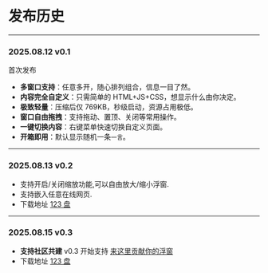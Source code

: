 # 发布历史

---

### 2025.08.12 v0.1

首次发布

- **多窗口支持**：任意多开，随心排列组合，信息一目了然。
- **内容完全自定义**：只需简单的 HTML+JS+CSS，想显示什么由你决定。
- **极致轻量**：压缩后仅 769KB，秒级启动，资源占用极低。
- **窗口自由拖拽**：支持拖动、置顶、关闭等常用操作。
- **一键切换内容**：右键菜单快速切换自定义页面。
- **开箱即用**：默认显示随机一条`一言`。

---

### 2025.08.13 v0.2

- 支持开启/关闭缩放功能,可以自由放大/缩小浮窗.
- 支持嵌入任意在线网页.
- 下载地址 [123 盘](https://www.123865.com/s/sDuBTd-HKGs3)

---

### 2025.08.15 v0.3

- **支持社区共建** v0.3 开始支持 [来这里贡献你的浮窗](https://github.com/kingwrcy/popmenu-commuity)
- 下载地址 [123 盘](https://www.123865.com/s/sDuBTd-HKGs3)
